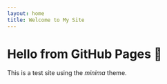 ```yaml
---
layout: home
title: Welcome to My Site
---
```


# Hello from GitHub Pages 🎉

This is a test site using the *minima* theme.
